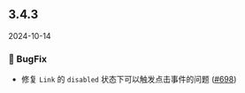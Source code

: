 ## 3.4.3
2024-10-14

### 🐞 BugFix
- 修复 `Link` 的 `disabled` 状态下可以触发点击事件的问题 ([#698](https://github.com/sheinsight/shineout-next/pull/698))
